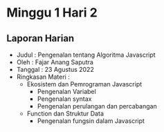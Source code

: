 # Minggu 1 Hari 2

## Laporan Harian
- Judul   : Pengenalan tentang Algoritma Javascript
- Oleh    : Fajar Anang Saputra
- Tanggal : 23 Agustus 2022
- Ringkasan Materi    :
    - Ekosistem dan Pemrograman Javascript
        - Pengenalan Variabel
        - Pengenalan syntax
        - Pengenalan perulangan dan percabangan
    - Function dan Struktur Data
        - Pengenalan fungsin dalam Javascript 